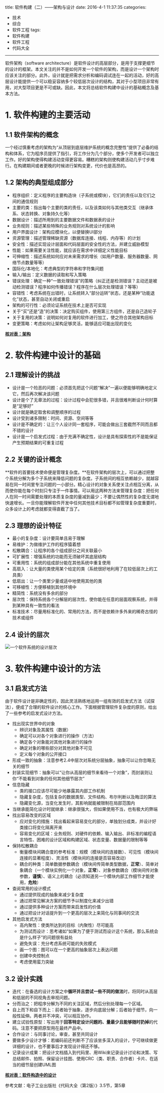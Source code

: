 title: 软件构建（二）——架构与设计
date: 2016-4-1 11:37:35
categories:
- 技术
- 综合
- 软件工程
tags:
- 软件构建
- 软件工程
- 代码大全
---
软件架构（software architecture）是软件设计的高层部分，是用于支撑更细节的设计的框架。本文关注的并不是如何开发一个软件的架构，而是设计一个架构时应该关注的部分。此外，设计就是把需求分析和编码调试连在一起的活动，好的高层设计能提供一个可以稳妥容纳多个较低层次设计的结构，其对于小型项目非常有用，对大型项目更是不可或缺。因此，本文将总结软件构建中设计的基础概念及基本方法。

<!-- more -->

# 1. 软件构建的主要活动

## 1.1 软件架构的概念

一个经过慎重考虑的架构为“从顶层到底层维护系统的概念完整性”提供了必备的结构和体系，它为程序员提供了指引，将工作分为几个部分，使多个开发者可以独立工作。好的架构使得构建活动变得更容易。糟糕的架构则使构建活动几乎寸步难行。在构建期间或者更晚的时候进行架构变更，代价也是高昂的。

## 1.2 架构的典型组成部分

* 程序组织：定义程序的主要构造块（子系统或模块），它们的责任以及它们之间的通信规则
* 主要的类：指出每个主要的类的责任，以及该类如何与其他类交互（继承体系、状态转换、对象持久化等）
* 数据设计：描述所用到的主要数据文件和数据表的设计
* 业务规则：描述某些特殊的业务规则对系统设计的影响
* 用户界面设计：架构应模块化，以便替换UI部分
* 资源管理：描述管理稀缺资源（数据库连接、线程、内存等）的计划
* 安全性：描述实现设计层面和代码层面的安全性的方法，并建立威胁模型
* 性能：如果需要关注性能，就应该在需求中详细定义性能目标
* 可伸缩性：描述系统如何应对未来需求的增长（如用户数量、服务器数量、网络节点数量等等）
* 国际化/本地化：考虑典型的字符串和字符集问题
* 输入/输出：定义数据的读取和写入策略
* 错误处理：确定一种“一致处理错误”的策略（纠正还是检测错误？主动还是被动检测错误？程序如何传播错误？程序在什么层次处理错误？等等）
* 容错性：考虑系统在出错时，让系统转入“部分运转”状态，还是某种“功能退化”状态，甚至自动关闭或重启
* 架构的可行性：必须论证系统在技术上是否可实现
* 关于“买”还是“造”的决策：决定购买组件，使用第三方组件，还是自己造轮子
* 关于复用的决策：说明如何对复用的软件进行加工，使之符合其他架构目标
* 变更策略：考虑如何让架构足够灵活，能够适应可能出现的变化

**[核对表：架构](http://www.kancloud.cn/raytaylorlin/code-complete-checklist/133369)**

# 2. 软件构建中设计的基础

## 2.1 理解设计的挑战

* 设计是一个险恶的问题：必须首先把这个问题“解决”一遍以便能够明确地定义它，然后再次解决该问题
* 设计是个了无章法的过程：设计过程中会犯很多错，并且很难判断设计何时算是“足够好”
* 设计就是确定取舍和调整顺序的过程
* 设计受到诸多限制：时间、资源、空间等等
* 设计是不确定的：让三个人设计同一套程序，可能会做出三套截然不同而且都不错的设计
* 设计是一个启发式过程：由于充满不确定性，设计是具有探索性的不是能保证产生预期结果的可重复过程

## 2.2 关键的设计概念

**软件的首要技术使命便是管理复杂度。**在软件架构的层次上，可以通过把整个系统分解为多个子系统来降低问题的复杂度。子系统间的相互依赖越少，就越容易在同一时间里专注问题的一小部分。精心设计的对象关系使关注点相互分离，从而使你能在每个时刻只专注于一件事情。可以用这两种方法来管理复杂度：把任何人在同一时间需要处理的本质复杂度的量减到最少；不要让偶然性的复杂度无谓地快速增长。一旦你能理解软件开发中任何其他技术目标都不如管理复杂度重要时，众多设计上的考虑就都变得直截了当了。

## 2.3 理想的设计特征

* 最小的复杂度：设计要简单且易于理解
* 易维护：为做维护工作的程序猿着想
* 松散耦合：让程序的各个组成部分之间关联最小
* 可扩展性：增强系统的功能而无须破坏其底层结构
* 可重用性：系统的组成部分能在其他系统中重复使用
* 高扇入：让大量的类使用某个给定的类（系统很好地利用了在较低层次上的工具类）
* 低扇出：让一个类里少量或适中地使用其他的类
* 可移植性：方便移植到其他环境中
* 精简性：系统没有多余的部分
* 层次性：保持系统各个分解层的层次性，使你能在任意的层面观察系统，并得到某种具有一致性的看法
* 标准技术：尽量用标准化的、常用的方法，而不是依赖许多外来的稀奇古怪的技术或组件

## 2.4 设计的层次

![一个软件系统的设计层次](http://raytaylorlin-blog.qiniudn.com/image%2Fsoftware%2F%E4%B8%80%E4%B8%AA%E8%BD%AF%E4%BB%B6%E7%B3%BB%E7%BB%9F%E7%9A%84%E8%AE%BE%E8%AE%A1%E5%B1%82%E6%AC%A1.png)

# 3. 软件构建中设计的方法

## 3.1 启发式方法

由于软件设计是非确定性的，因此灵活熟练地运用一组有效的启发式方法（试探法），便成了合理的软件设计的核心工作。下面根据管理软件复杂度的原则，给出了一些参考的启发式设计方法。

* 找出现实世界中的对象
    * 辨识对象及其属性（数据）
    * 确定可以对各个对象进行的操作（方法）
    * 确定各个对象能对其他对象进行的操作
    * 确定对象的哪些部分对其他对象不可见
    * 定义每个对象的公开接口
* 形成一致的抽象：注意参考2.4中层次对系统分层抽象，抽象可以让你忽略无关的细节
* 封装实现细节：抽象可以“让你从高层的细节来看待一个对象”，而封装则让你“不能看到对象的任何其他细节层次”
* 信息隐藏
    * 类的接口应该尽可能少地暴露其内部工作机制
    * 隐藏复杂度，包括复杂的数据类型、文件结构、布尔判断以及晦涩的算法
    * 隐藏变化源，当变化发生时，其影响就能被限制在局部范围内
* 当继承能简化设计时就继承：继承很强大，但如果使用不当，也有极大的弊端
* 找出容易改变的区域
    * 应对变化的措施：找出看起来容易变化的部分，单独划分成类，并设计好类接口将变化隔离开来
    * 容易变化的区域：业务规则、对硬件的依赖、输入输出、非标准的编程语言特性、困难的设计区域和构建区域、状态变量、数据量的限制等等
* 保持松散耦合
    * 衡量模块间耦合度的参考标准：规模（模块间的连接数）、可见性（模块间连接的显著程度）、灵活性（模块间的连接是否容易改动）
    * 耦合的种类：简单数据参数耦合（模块间传简单类型数据，**正常**）、简单对象耦合（一个模块实例化一个对象，**正常**）、对象参数耦合（模块间传对象参数，**谨慎**）、语义上的耦合（必须知道另一个模块内部工作细节才能使用，**危险**）
* 查阅常用的设计模式
    * 通过提供现成的抽象来减少复杂度
    * 通过把常见解决方案的细节予以制度化来减少出错
    * 通过提供多种设计方案而带来启发性的价值
    * 通过把设计对话提升到一个更高的层次上来简化与同事间的交流
* 其他启发式方法
    * 高内聚性：使类所达到的目标（内聚性）尽可能高
    * 为测试而设计：思考诸如“如果为了便于测试而设计这个系统，那么系统会是什么样子”的问题很有益处
    * 避免失误：充分考虑系统可能的失败模式
    * 画一个图：图可以在一个更高的抽象层次上表达问题
    * 创建中央控制点
    * 考虑使用蛮力突破

## 3.2 设计实践

* 迭代：在备选的设计方案之中**循环并且尝试一些不同的做法**时，将同时从高层和低层的不同视角去审视问题。
* 分而治之：把程序分解为不同的关注区域，然后分别处理每一个区域。
* 自上而下和自下而上：前者始于抽象，逐步向底层分解；后者始于细节，向一般性延伸。两者并不冲突，可以相互协作。
* 建立试验性原型：写出用于**回答特定设计问题的、量最少且能够随时扔掉**的代码。注意不要把原型用在最终产品中。
* 合作设计：与同事讨论，审查，甚至共同设计
* 要做多少设计才够：若编码前还判断不了应该坐多深入的设计，宁可继续做更详细的设计，也不要事后才发现设计得还不够。
* 记录设计成果：把设计文档插入到代码里、用Wiki来记录设计讨论和决策、写总结邮件、拍照、保留设计挂图、使用CRC（类、职责、合作者）卡片、在适当的细节层创建UML图

**[核对表：软件构造中的设计](http://www.kancloud.cn/raytaylorlin/code-complete-checklist/134109)**

参考文献：电子工业出版社《代码大全（第2版）》3.5节，第5章
